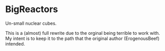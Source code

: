 BigReactors
===========

Un-small nuclear cubes.

This is a (almost) full rewrite due to the orginal being terrible to work with. My intent is to keep it to the path that the original author (ErogenousBeef) intended.